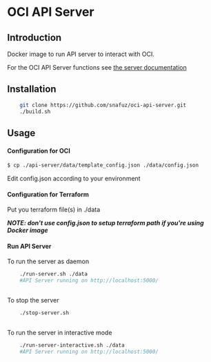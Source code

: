 # OCI API Server
## Introduction

Docker image to run API server to interact with OCI.

For the OCI API Server functions see [the server documentation](api-server/readme.md)

## Installation


```bash
    git clone https://github.com/snafuz/oci-api-server.git
    ./build.sh
```    
## Usage
#### Configuration for OCI
```bash
$ cp ./api-server/data/template_config.json ./data/config.json
```
Edit config.json according to your environment 
#### Configuration for Terraform

Put you terraform file(s) in ./data  

***NOTE: don't use config.json to setup terraform path if you're using Docker image***

#### Run API Server
To run the server as daemon
```bash
    ./run-server.sh ./data
    #API Server running on http://localhost:5000/
    
```
To stop the server
```bash
    ./stop-server.sh
    
```

To run the server in interactive mode 

```bash
    ./run-server-interactive.sh ./data
    #API Server running on http://localhost:5000/
    
```
